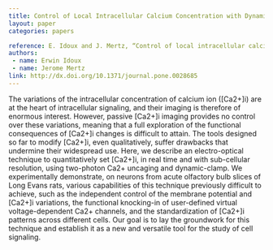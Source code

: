 ```yaml
---
title: Control of Local Intracellular Calcium Concentration with Dynamic-clamp Controlled 2-photon Uncaging
layout: paper
categories: papers

reference: E. Idoux and J. Mertz, “Control of local intracellular calcium concentration with dynamic-clamp controlled 2-photon uncaging.,” PLoS One, vol. 6, no. 12, p. e28685, 2011.
authors: 
 - name: Erwin Idoux
 - name: Jerome Mertz
link: http://dx.doi.org/10.1371/journal.pone.0028685
---
```


The variations of the intracellular concentration of calcium ion ([Ca2+]i) are at the heart of intracellular signaling, and their imaging is therefore of enormous interest. However, passive [Ca2+]i imaging provides no control over these variations, meaning that a full exploration of the functional consequences of [Ca2+]i changes is difficult to attain. The tools designed so far to modify [Ca2+]i, even qualitatively, suffer drawbacks that undermine their widespread use. Here, we describe an electro-optical technique to quantitatively set [Ca2+]i, in real time and with sub-cellular resolution, using two-photon Ca2+ uncaging and dynamic-clamp. We experimentally demonstrate, on neurons from acute olfactory bulb slices of Long Evans rats, various capabilities of this technique previously difficult to achieve, such as the independent control of the membrane potential and [Ca2+]i variations, the functional knocking-in of user-defined virtual voltage-dependent Ca2+ channels, and the standardization of [Ca2+]i patterns across different cells. Our goal is to lay the groundwork for this technique and establish it as a new and versatile tool for the study of cell signaling.

